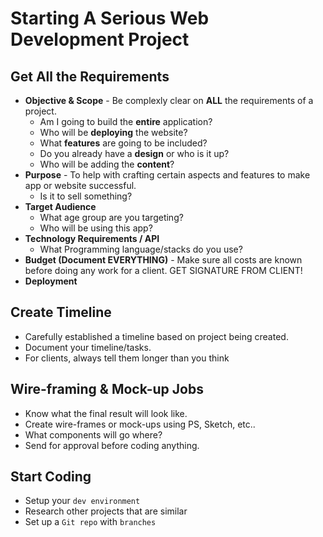 # Starting A Serious Web Development Project

## Get All the Requirements

* **Objective & Scope** -  Be complexly clear on **ALL** the requirements of a project. 
  * Am I going to build the **entire** application?
  * Who will be **deploying** the website?
  * What **features** are going to be included?
  * Do you already have a **design** or who is it up?
  * Who will be adding the **content**?
* **Purpose** -  To help with crafting certain aspects and features to make app or website successful.
  * Is it to sell something?
* **Target Audience** 
  * What age group are you targeting?
  * Who will be using this app?
* **Technology Requirements / API**  
  * What Programming language/stacks do you use?
* **Budget \(Document EVERYTHING\)** - Make sure all costs are known before doing any work for a client. GET SIGNATURE FROM CLIENT! 
* **Deployment** 

## Create Timeline

* Carefully established a timeline based on project being created.
* Document your timeline/tasks.
* For clients, always tell them longer than you think

## Wire-framing & Mock-up Jobs

* Know what the final result will look like.
* Create wire-frames or mock-ups using PS, Sketch, etc..
* What components will go where?
* Send for approval before coding anything.

## Start Coding

* Setup your `dev environment`
* Research other projects that are similar
* Set up a `Git repo` with `branches`



